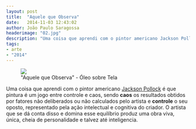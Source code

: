 ```yaml
---
layout: post
title:  "Aquele que Observa"
date:   2014-11-03 12:43:02
author: João Paulo Saragossa
headerimage: "02.jpg"
description: "Uma coisa que aprendi com o pintor americano Jackson Pollock é que pintura é um jogo entre controle e caos"
tags:
- arte
- "2014"
---
```

<figure>
  <img src="{{ site.url }}{{ site.baseurl }}/img/posts-header/02.jpg">
  <figcaption>"Aquele que Observa" - Óleo sobre Tela</figcaption>
</figure>


Uma coisa que aprendi com o pintor americano [Jackson Pollock](http://pt.wikipedia.org/wiki/Jackson_Pollock) é que pintura é um jogo entre controle e caos, sendo **caos** os resultados obtidos por fatores não deliberados ou não calculados pelo artista e **controle** o seu oposto, representado pela ação intelectual e cognitiva do criador. O artista que se dá conta disso e domina esse equilíbrio produz uma obra viva, única, cheia de personalidade e talvez até inteligencia.
